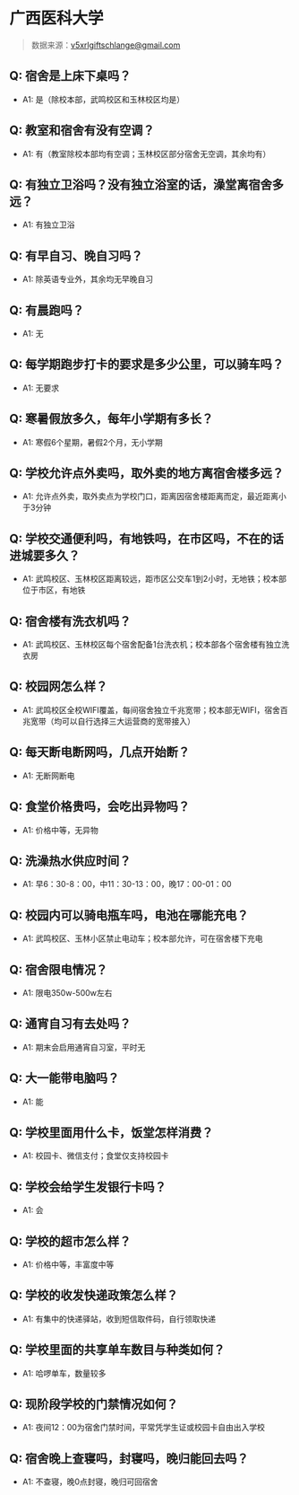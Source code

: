 # 广西医科大学

> 数据来源：v5xrlgiftschlange@gmail.com

## Q: 宿舍是上床下桌吗？

- A1: 是（除校本部，武鸣校区和玉林校区均是）

## Q: 教室和宿舍有没有空调？

- A1: 有（教室除校本部均有空调；玉林校区部分宿舍无空调，其余均有）

## Q: 有独立卫浴吗？没有独立浴室的话，澡堂离宿舍多远？

- A1: 有独立卫浴

## Q: 有早自习、晚自习吗？

- A1: 除英语专业外，其余均无早晚自习

## Q: 有晨跑吗？

- A1: 无

## Q: 每学期跑步打卡的要求是多少公里，可以骑车吗？

- A1: 无要求

## Q: 寒暑假放多久，每年小学期有多长？

- A1: 寒假6个星期，暑假2个月，无小学期

## Q: 学校允许点外卖吗，取外卖的地方离宿舍楼多远？

- A1: 允许点外卖，取外卖点为学校门口，距离因宿舍楼距离而定，最近距离小于3分钟

## Q: 学校交通便利吗，有地铁吗，在市区吗，不在的话进城要多久？

- A1: 武鸣校区、玉林校区距离较远，距市区公交车1到2小时，无地铁；校本部位于市区，有地铁

## Q: 宿舍楼有洗衣机吗？

- A1: 武鸣校区、玉林校区每个宿舍配备1台洗衣机；校本部各个宿舍楼有独立洗衣房

## Q: 校园网怎么样？

- A1: 武鸣校区全校WIFI覆盖，每间宿舍独立千兆宽带；校本部无WIFI，宿舍百兆宽带（均可以自行选择三大运营商的宽带接入）

## Q: 每天断电断网吗，几点开始断？

- A1: 无断网断电

## Q: 食堂价格贵吗，会吃出异物吗？

- A1: 价格中等，无异物

## Q: 洗澡热水供应时间？

- A1: 早6：30-8：00，中11：30-13：00，晚17：00-01：00

## Q: 校园内可以骑电瓶车吗，电池在哪能充电？

- A1: 武鸣校区、玉林小区禁止电动车；校本部允许，可在宿舍楼下充电

## Q: 宿舍限电情况？

- A1: 限电350w-500w左右

## Q: 通宵自习有去处吗？

- A1: 期末会启用通宵自习室，平时无

## Q: 大一能带电脑吗？

- A1: 能

## Q: 学校里面用什么卡，饭堂怎样消费？

- A1: 校园卡、微信支付；食堂仅支持校园卡

## Q: 学校会给学生发银行卡吗？

- A1: 会

## Q: 学校的超市怎么样？

- A1: 价格中等，丰富度中等

## Q: 学校的收发快递政策怎么样？

- A1: 有集中的快递驿站，收到短信取件码，自行领取快递

## Q: 学校里面的共享单车数目与种类如何？

- A1: 哈啰单车，数量较多

## Q: 现阶段学校的门禁情况如何？

- A1: 夜间12：00为宿舍门禁时间，平常凭学生证或校园卡自由出入学校

## Q: 宿舍晚上查寝吗，封寝吗，晚归能回去吗？

- A1: 不查寝，晚0点封寝，晚归可回宿舍

